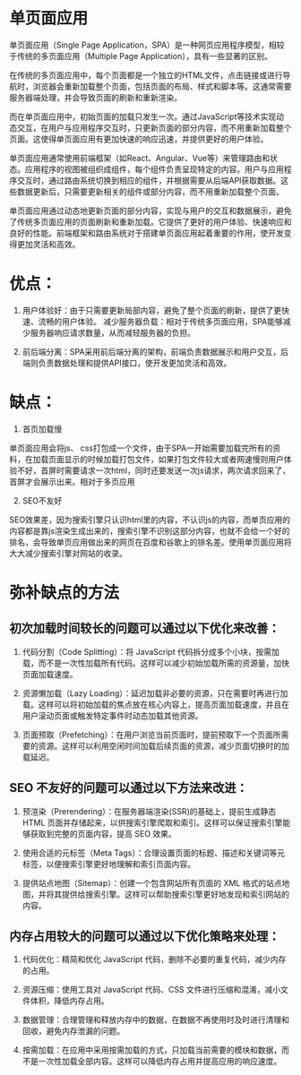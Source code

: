 # 单页面应用

单页面应用（Single Page Application，SPA）是一种网页应用程序模型，相较于传统的多页面应用（Multiple Page Application），具有一些显著的区别。

在传统的多页面应用中，每个页面都是一个独立的HTML文件，点击链接或进行导航时，浏览器会重新加载整个页面，包括页面的布局、样式和脚本等。这通常需要服务器端处理，并会导致页面的刷新和重新渲染。

而在单页面应用中，初始页面的加载只发生一次。通过JavaScript等技术实现动态交互，在用户与应用程序交互时，只更新页面的部分内容，而不用重新加载整个页面。这使得单页面应用有更加快速的响应迅速，并提供更好的用户体验。

单页面应用通常使用前端框架（如React、Angular、Vue等）来管理路由和状态。应用程序的视图被组织成组件，每个组件负责呈现特定的内容。用户与应用程序交互时，通过路由系统切换到相应的组件，并根据需要从后端API获取数据。这些数据更新后，只需要更新相关的组件或部分内容，而不用重新加载整个页面。

单页面应用通过动态地更新页面的部分内容，实现与用户的交互和数据展示，避免了传统多页面应用的页面刷新和重新加载。它提供了更好的用户体验、快速响应和良好的性能。前端框架和路由系统对于搭建单页面应用起着重要的作用，使开发变得更加灵活和高效。

# 优点：

1. 用户体验好：由于只需要更新局部内容，避免了整个页面的刷新，提供了更快速、流畅的用户体验。
减少服务器负载：相对于传统多页面应用，SPA能够减少服务器响应请求数量，从而减轻服务器的负担。

2. 前后端分离：SPA采用前后端分离的架构，前端负责数据展示和用户交互，后端则负责数据处理和提供API接口，使开发更加灵活和高效。


# 缺点：

1. 首页加载慢

单页面应用会将js、 css打包成一个文件，由于SPA一开始需要加载完所有的资料，在加载页面显示的时候加载打包文件，如果打包文件较大或者网速慢则用户体验不好，首屏时需要请求一次html，同时还要发送一次js请求，两次请求回来了，首屏才会展示出来。相对于多页应用

2. SEO不友好

SEO效果差，因为搜索引擎只认识html里的内容，不认识js的内容，而单页应用的内容都是靠js渲染生成出来的，搜索引擎不识别这部分内容，也就不会给一个好的排名，会导致单页应用做出来的网页在百度和谷歌上的排名差。使用单页面应用将大大减少搜索引擎对网站的收录。

# 弥补缺点的方法

## 初次加载时间较长的问题可以通过以下优化来改善：

1. 代码分割（Code Splitting）：将 JavaScript 代码拆分成多个小块，按需加载，而不是一次性加载所有代码。这样可以减少初始加载所需的资源量，加快页面加载速度。

2. 资源懒加载（Lazy Loading）：延迟加载非必要的资源，只在需要时再进行加载。这样可以将初始加载的焦点放在核心内容上，提高页面加载速度，并且在用户滚动页面或触发特定事件时动态加载其他资源。

3. 页面预取（Prefetching）：在用户浏览当前页面时，提前预取下一个页面所需要的资源。这样可以利用空闲时间加载后续页面的资源，减少页面切换时的加载延迟。
 

## SEO 不友好的问题可以通过以下方法来改进：

1. 预渲染（Prerendering）：在服务器端渲染(SSR)的基础上，提前生成静态 HTML 页面并存储起来，以供搜索引擎爬取和索引。这样可以保证搜索引擎能够获取到完整的页面内容，提高 SEO 效果。

2. 使用合适的元标签（Meta Tags）：合理设置页面的标题、描述和关键词等元标签，以便搜索引擎更好地理解和索引页面内容。

3. 提供站点地图（Sitemap）：创建一个包含网站所有页面的 XML 格式的站点地图，并将其提供给搜索引擎。这样可以帮助搜索引擎更好地发现和索引网站的内容。


## 内存占用较大的问题可以通过以下优化策略来处理：

1. 代码优化：精简和优化 JavaScript 代码，删除不必要的重复代码，减少内存的占用。

2. 资源压缩：使用工具对 JavaScript 代码、CSS 文件进行压缩和混淆，减小文件体积，降低内存占用。

3. 数据管理：合理管理和释放内存中的数据，在数据不再使用时及时进行清理和回收，避免内存泄漏的问题。

4. 按需加载：在应用中采用按需加载的方式，只加载当前需要的模块和数据，而不是一次性加载全部内容。这样可以降低内存占用并提高应用的响应速度。

